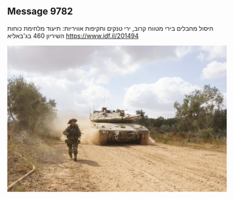 ## Message 9782

חיסול מחבלים בירי מטווח קרוב, ירי טנקים ותקיפות אוויריות:
תיעוד מלחימת כוחות השיריון 460 בג'באליא
https://www.idf.il/201494

![Photo](9782/9782_photo.jpg)
